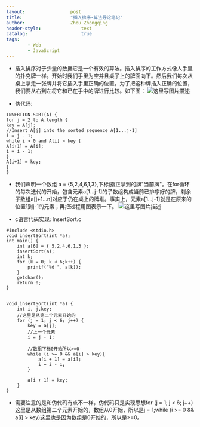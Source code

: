 ```yaml
---
layout:					post
title:					"插入排序-算法导论笔记"
author:					Zhou Zhongqing
header-style:				text
catalog:					true
tags:
		- Web
		- JavaScript
---
```

- 插入排序对于少量的数据它是一个有效的算法。插入排序的工作方式像人手里的扑克牌一样。开始时我们手里为空并且桌子上的牌面向下。然后我们每次从桌上拿走一张牌并将它插入手里正确的位置。为了把这种牌插入正确的位置，我们要从右到左将它和已在手中的牌进行比较。如下图：
![这里写图片描述](https://i-blog.csdnimg.cn/blog_migrate/4a9a9494f6b3576956dcbf7e1de35f00.png)


- 伪代码:

```
INSERTION-SORT(A) { 
for j = 2 to A.length { 
key = A[j]; 
//Insert A[j] into the sorted sequence A[1...j-1]
i = j - 1; 
while i > 0 and A[i] > key { 
A[i+1] = A[i]; 
i = i - 1; 
} 
A[i+1] = key; 
} 
}
```

- 我们声明一个数组 a = {5,2,4,6,1,3},下标j指正拿到的牌"当前牌"。在for循环的每次迭代的开始，包含元素a[1...j-1]的子数组构成当前已排序好的牌，剩余子数组a[j+1...n]对应于仍在桌上的牌堆。事实上，元素a[1...j-1]就是在原来的位置1到j-1的元素；再把过程用图表示一下。
![这里写图片描述](https://i-blog.csdnimg.cn/blog_migrate/6fe9c47ec95257adf4c31f2c628922d6.jpeg)

- c语言代码实现:
InsertSort.c
```
#include <stdio.h>
void insertSort(int *a);
int main() {
	int a[6] = { 5,2,4,6,1,3 };
	insertSort(a);
	int k;
	for (k = 0; k < 6;k++) {
		printf("%d ", a[k]);
	}
	getchar();
	return 0;
}


void insertSort(int *a) {
	int i, j,key;
	//这里是从第二个元素开始的
	for (j = 1; j < 6; j++) {
		key = a[j];
		//上一个元素
		i = j - 1;
		
		//数组下标0开始所以>=0
		while (i >= 0 && a[i] > key){
			a[i + 1] = a[i];
			i = i - 1;
		}
	
		a[i + 1] = key;
	}
}
```
- 需要注意的是和伪代码有点不一样，伪代码只是实现思想for (j = 1; j < 6; j++)这里是从数组第二个元素开始的，数组从0开始，所以是j = 1;while (i >= 0 && a[i] > key)这里也是因为数组是0开始的，所以是>=0。